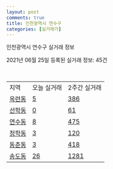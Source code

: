 ```yaml
---
layout: post
comments: true
title: 인천광역시 연수구
categories: [실거래가]
---
```


인천광역시 연수구 실거래 정보

2021년 06월 25일 등록된 실거래 정보: 45건

<script type="text/javascript">
  google.charts.load('current', {'packages':['corechart']});
  google.charts.setOnLoadCallback(drawChart);

  function drawChart() {
    var data = google.visualization.arrayToDataTable([['거래일', '매매', '전월세', '전매'], ['2021-02', 2, 29, 0], ['2021-03', 19, 194, 4], ['2021-04', 397, 400, 46], ['2021-05', 582, 583, 69], ['2021-06', 128, 281, 7]]);

    var options = {
      title: '최근 유형별 거래량 추이',
      legend: { position: 'bottom' }
    };

    var chart = new google.visualization.LineChart(document.getElementById('columnchart_material'));
    chart.draw(data, (options));
  }
</script>

<div id="columnchart_material" style="width: 450px; margin-left: -35px"></div>
<br>
<table class="sortable">
  <tr>
    <td>지역</td>
    <td>오늘 실거래</td>
    <td>2주간 실거래</td>
  </tr>

  
  <tr class="item">
    <td><a href="2818510100.html">옥련동</a></td>
    <td><a href="2818510100.html">5</a></td>
    <td><a href="2818510100.html">386</a></td>
  </tr>
    

  <tr class="item">
    <td><a href="2818510200.html">선학동</a></td>
    <td><a href="2818510200.html">0</a></td>
    <td><a href="2818510200.html">61</a></td>
  </tr>
    

  <tr class="item">
    <td><a href="2818510300.html">연수동</a></td>
    <td><a href="2818510300.html">8</a></td>
    <td><a href="2818510300.html">475</a></td>
  </tr>
    

  <tr class="item">
    <td><a href="2818510400.html">청학동</a></td>
    <td><a href="2818510400.html">3</a></td>
    <td><a href="2818510400.html">120</a></td>
  </tr>
    

  <tr class="item">
    <td><a href="2818510500.html">동춘동</a></td>
    <td><a href="2818510500.html">3</a></td>
    <td><a href="2818510500.html">418</a></td>
  </tr>
    

  <tr class="item">
    <td><a href="2818510600.html">송도동</a></td>
    <td><a href="2818510600.html">26</a></td>
    <td><a href="2818510600.html">1281</a></td>
  </tr>
    


</table>


    